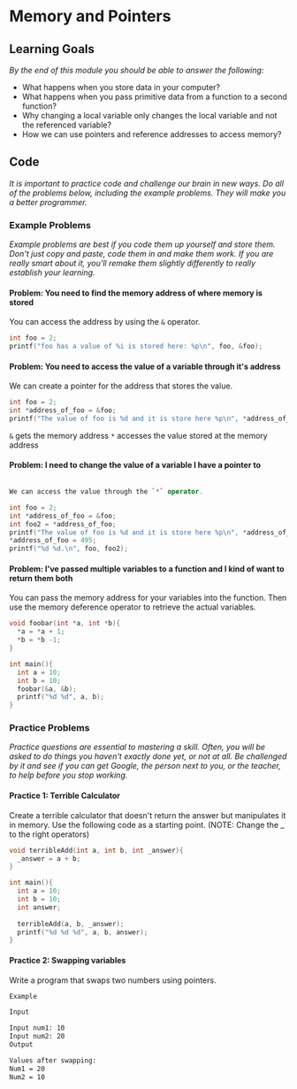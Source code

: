# Memory and Pointers

## Learning Goals

*By the end of this module you should be able to answer the following:*

* What happens when you store data in your computer?
* What happens when you pass primitive data from a function to a second function?
* Why changing a local variable only changes the local variable and not the referenced variable?
* How we can use pointers and reference addresses to access memory?

## Code

*It is important to practice code and challenge our brain in new ways. Do all of the problems below, including the example problems. They will make you a better programmer.*

### Example Problems

*Example problems are best if you code them up yourself and store them. Don't just copy and paste, code them in and make them work. If you are really smart about it, you'll remake them slightly differently to really establish your learning.*

#### Problem: You need to find the memory address of where memory is stored

You can access the address by using the `&` operator.

```cpp
int foo = 2;
printf("foo has a value of %i is stored here: %p\n", foo, &foo);
```

#### Problem: You need to access the value of a variable through it's address

We can create a pointer for the address that stores the value.

```cpp
int foo = 2;
int *address_of_foo = &foo;
printf("The value of foo is %d and it is store here %p\n", *address_of_foo, &address_of_foo);
```

`&` gets the memory address
`*` accesses the value stored at the memory address

#### Problem: I need to change the value of a variable I have a pointer to

```cpp

We can access the value through the `*` operator. 

int foo = 2;
int *address_of_foo = &foo;
int foo2 = *address_of_foo;
printf("The value of foo is %d and it is store here %p\n", *address_of_foo, &address_of_foo);
*address_of_foo = 495;
printf("%d %d.\n", foo, foo2);
```

#### Problem: I've passed multiple variables to a function and I kind of want to return them both

You can pass the memory address for your variables into the function. Then use the memory deference operator to retrieve the actual variables.

```cpp
void foobar(int *a, int *b){
  *a = *a + 1;
  *b = *b -1;
}

int main(){
  int a = 10;
  int b = 10;
  foobar(&a, &b);
  printf("%d %d", a, b);
}
```

### Practice Problems

*Practice questions are essential to mastering a skill. Often, you will be asked to do things you haven't exactly done yet, or not at all. Be challenged by it and see if you can get Google, the person next to you, or the teacher, to help before you stop working.*

#### Practice 1: Terrible Calculator

Create a terrible calculator that doesn't return the answer but manipulates it in memory. Use the following code as a starting point. (NOTE: Change the _ to the right operators)

```cpp
void terribleAdd(int a, int b, int _answer){
  _answer = a + b;
}

int main(){
  int a = 10;
  int b = 10;
  int answer;
  
  terribleAdd(a, b, _answer);
  printf("%d %d %d", a, b, answer);
}
```

#### Practice 2: Swapping variables

Write a program that swaps two numbers using pointers.

```cmd
Example

Input

Input num1: 10
Input num2: 20
Output

Values after swapping:
Num1 = 20
Num2 = 10
```
